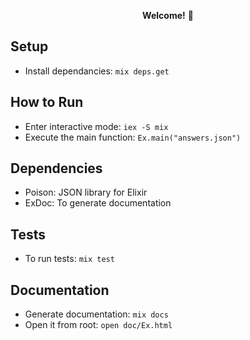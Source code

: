 <p align="center"><b>Welcome!</b> 👐️</p>

## Setup

- Install dependancies: `mix deps.get`

## How to Run

- Enter interactive mode: `iex -S mix`
- Execute the main function: `Ex.main("answers.json")`

## Dependencies

- Poison: JSON library for Elixir
- ExDoc: To generate documentation

## Tests

- To run tests: `mix test`

## Documentation

- Generate documentation: `mix docs`
- Open it from root: `open doc/Ex.html`
